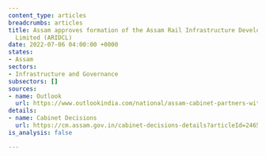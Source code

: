 ```yaml
---
content_type: articles
breadcrumbs: articles
title: Assam approves formation of the Assam Rail Infrastructure Development Corporation
  Limited (ARIDCL)
date: 2022-07-06 04:00:00 +0000
states:
- Assam
sectors:
- Infrastructure and Governance
subsectors: []
sources:
- name: Outlook
  url: https://www.outlookindia.com/national/assam-cabinet-partners-with-the-railway-ministry-to-boost-connectivity-in-the-state-news-204742
details:
- name: Cabinet Decisions
  url: https://cm.assam.gov.in/cabinet-decisions-details?articleId=246550
is_analysis: false

---
```

